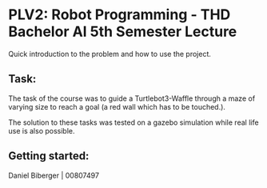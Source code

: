 PLV2: Robot Programming - THD Bachelor AI 5th Semester Lecture
==============================================================

Quick introduction to the problem and how to use the project.

Task:
---

The task of the course was to guide a Turtlebot3-Waffle through a maze of varying size to reach a goal (a red wall which has to be touched.).

The solution to these tasks was tested on a gazebo simulation while real life use is also possible.

Getting started:
---




Daniel Biberger | 00807497

